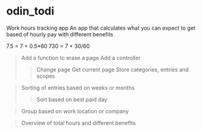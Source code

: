 # odin_todi

Work hours tracking app
An app that calculates what you can expect to get based of hourly pay with different benefits

7.5 = 7 + 0.5*60
730 = 7 + 30/60

> Add a function to erase a page
> Add a controller
>> Change page
>> Get current page
>> Store categories, entries and scopes
>> 

> Sorting of entries based on weeks or months
>> Sort based on best paid day

> Group based on work location or company

> Overview of total hours and different benefits
